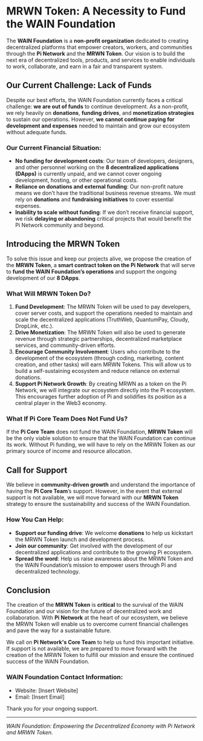 # MRWN Token: A Necessity to Fund the WAIN Foundation

The **WAIN Foundation** is a **non-profit organization** dedicated to creating decentralized platforms that empower creators, workers, and communities through the **Pi Network** and the **MRWN Token**. Our vision is to build the next era of decentralized tools, products, and services to enable individuals to work, collaborate, and earn in a fair and transparent system.

## **Our Current Challenge: Lack of Funds**

Despite our best efforts, the WAIN Foundation currently faces a critical challenge: **we are out of funds** to continue development. As a non-profit, we rely heavily on **donations**, **funding drives**, and **monetization strategies** to sustain our operations. However, **we cannot continue paying for development and expenses** needed to maintain and grow our ecosystem without adequate funds.

### **Our Current Financial Situation:**
- **No funding for development costs**: Our team of developers, designers, and other personnel working on the **8 decentralized applications (DApps)** is currently unpaid, and we cannot cover ongoing development, hosting, or other operational costs.
- **Reliance on donations and external funding**: Our non-profit nature means we don’t have the traditional business revenue streams. We must rely on **donations** and **fundraising initiatives** to cover essential expenses.
- **Inability to scale without funding**: If we don’t receive financial support, we risk **delaying or abandoning** critical projects that would benefit the Pi Network community and beyond.

## **Introducing the MRWN Token**

To solve this issue and keep our projects alive, we propose the creation of the **MRWN Token**, a **smart contract token on the Pi Network** that will serve to **fund the WAIN Foundation’s operations** and support the ongoing development of our **8 DApps**.

### **What Will MRWN Token Do?**
1. **Fund Development**: The MRWN Token will be used to pay developers, cover server costs, and support the operations needed to maintain and scale the decentralized applications (TruthWeb, QuantumPay, Cloudy, DropLink, etc.).
2. **Drive Monetization**: The MRWN Token will also be used to generate revenue through strategic partnerships, decentralized marketplace services, and community-driven efforts.
3. **Encourage Community Involvement**: Users who contribute to the development of the ecosystem (through coding, marketing, content creation, and other tasks) will earn MRWN Tokens. This will allow us to build a self-sustaining ecosystem and reduce reliance on external donations.
4. **Support Pi Network Growth**: By creating MRWN as a token on the Pi Network, we will integrate our ecosystem directly into the Pi ecosystem. This encourages further adoption of Pi and solidifies its position as a central player in the Web3 economy.

### **What If Pi Core Team Does Not Fund Us?**

If the **Pi Core Team** does not fund the WAIN Foundation, **MRWN Token** will be the only viable solution to ensure that the WAIN Foundation can continue its work. Without Pi funding, we will have to rely on the MRWN Token as our primary source of income and resource allocation.

## **Call for Support**

We believe in **community-driven growth** and understand the importance of having the **Pi Core Team**’s support. However, in the event that external support is not available, we will move forward with our **MRWN Token** strategy to ensure the sustainability and success of the WAIN Foundation.

### **How You Can Help:**
- **Support our funding drive**: We welcome **donations** to help us kickstart the MRWN Token launch and development process.
- **Join our community**: Get involved with the development of our decentralized applications and contribute to the growing Pi ecosystem.
- **Spread the word**: Help us raise awareness about the MRWN Token and the WAIN Foundation’s mission to empower users through Pi and decentralized technology.

## **Conclusion**

The creation of the **MRWN Token** is **critical** to the survival of the WAIN Foundation and our vision for the future of decentralized work and collaboration. With **Pi Network** at the heart of our ecosystem, we believe the MRWN Token will enable us to overcome current financial challenges and pave the way for a sustainable future.

We call on **Pi Network's Core Team** to help us fund this important initiative. If support is not available, we are prepared to move forward with the creation of the MRWN Token to fulfill our mission and ensure the continued success of the WAIN Foundation.

### **WAIN Foundation Contact Information:**
- Website: [Insert Website]
- Email: [Insert Email]

Thank you for your ongoing support.

---

*WAIN Foundation: Empowering the Decentralized Economy with Pi Network and MRWN Token.*
